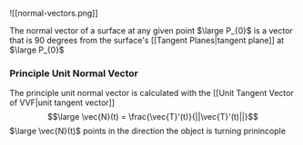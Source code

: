 ![[normal-vectors.png]]

The normal vector of a surface at any given point $\large P_{0}$ is a vector that is 90 degrees from the surface's [[Tangent Planes|tangent plane]] at $\large P_{0}$

### Principle Unit Normal Vector

The principle unit normal vector is calculated with the [[Unit Tangent Vector of VVF|unit tangent vector]]
$$\large \vec{N}(t) = \frac{\vec{T}'(t)}{||\vec{T}'(t)||}$$
$\large \vec{N}(t)$ points in the direction the object is turning prinincople